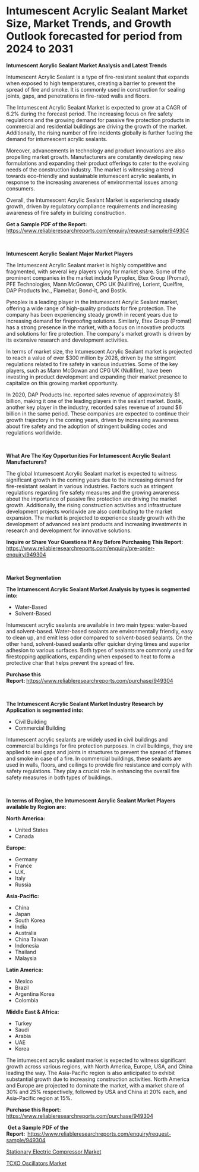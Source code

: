 <p><h1>Intumescent Acrylic Sealant Market Size, Market Trends, and Growth Outlook forecasted for period from 2024 to 2031</h1></p><p><strong>Intumescent Acrylic Sealant Market Analysis and Latest Trends</strong></p>
<p><p>Intumescent Acrylic Sealant is a type of fire-resistant sealant that expands when exposed to high temperatures, creating a barrier to prevent the spread of fire and smoke. It is commonly used in construction for sealing joints, gaps, and penetrations in fire-rated walls and floors.</p><p>The Intumescent Acrylic Sealant Market is expected to grow at a CAGR of 6.2% during the forecast period. The increasing focus on fire safety regulations and the growing demand for passive fire protection products in commercial and residential buildings are driving the growth of the market. Additionally, the rising number of fire incidents globally is further fueling the demand for intumescent acrylic sealants.</p><p>Moreover, advancements in technology and product innovations are also propelling market growth. Manufacturers are constantly developing new formulations and expanding their product offerings to cater to the evolving needs of the construction industry. The market is witnessing a trend towards eco-friendly and sustainable intumescent acrylic sealants, in response to the increasing awareness of environmental issues among consumers.</p><p>Overall, the Intumescent Acrylic Sealant Market is experiencing steady growth, driven by regulatory compliance requirements and increasing awareness of fire safety in building construction.</p></p>
<p><strong>Get a Sample PDF of the Report:&nbsp;</strong> <a href="https://www.reliableresearchreports.com/enquiry/request-sample/949304">https://www.reliableresearchreports.com/enquiry/request-sample/949304</a></p>
<p>&nbsp;</p>
<p><strong>Intumescent Acrylic Sealant Major Market Players</strong></p>
<p><p>The Intumescent Acrylic Sealant market is highly competitive and fragmented, with several key players vying for market share. Some of the prominent companies in the market include Pyroplex, Etex Group (Promat), PFE Technologies, Mann McGowan, CPG UK (Nullifire), Lorient, Quelfire, DAP Products Inc., Flamebar, Bond-it, and Bostik.</p><p>Pyroplex is a leading player in the Intumescent Acrylic Sealant market, offering a wide range of high-quality products for fire protection. The company has been experiencing steady growth in recent years due to increasing demand for fireproofing solutions. Similarly, Etex Group (Promat) has a strong presence in the market, with a focus on innovative products and solutions for fire protection. The company's market growth is driven by its extensive research and development activities.</p><p>In terms of market size, the Intumescent Acrylic Sealant market is projected to reach a value of over $300 million by 2026, driven by the stringent regulations related to fire safety in various industries. Some of the key players, such as Mann McGowan and CPG UK (Nullifire), have been investing in product development and expanding their market presence to capitalize on this growing market opportunity.</p><p>In 2020, DAP Products Inc. reported sales revenue of approximately $1 billion, making it one of the leading players in the sealant market. Bostik, another key player in the industry, recorded sales revenue of around $6 billion in the same period. These companies are expected to continue their growth trajectory in the coming years, driven by increasing awareness about fire safety and the adoption of stringent building codes and regulations worldwide.</p></p>
<p>&nbsp;</p>
<p><strong>What Are The Key Opportunities For Intumescent Acrylic Sealant Manufacturers?</strong></p>
<p><p>The global Intumescent Acrylic Sealant market is expected to witness significant growth in the coming years due to the increasing demand for fire-resistant sealant in various industries. Factors such as stringent regulations regarding fire safety measures and the growing awareness about the importance of passive fire protection are driving the market growth. Additionally, the rising construction activities and infrastructure development projects worldwide are also contributing to the market expansion. The market is projected to experience steady growth with the development of advanced sealant products and increasing investments in research and development for innovative solutions.</p></p>
<p><strong>Inquire or Share Your Questions If Any Before Purchasing This Report:</strong> <a href="https://www.reliableresearchreports.com/enquiry/pre-order-enquiry/949304">https://www.reliableresearchreports.com/enquiry/pre-order-enquiry/949304</a></p>
<p>&nbsp;</p>
<p><strong>Market Segmentation</strong></p>
<p><strong>The Intumescent Acrylic Sealant Market Analysis by types is segmented into:</strong></p>
<p><ul><li>Water-Based</li><li>Solvent-Based</li></ul></p>
<p><p>Intumescent acrylic sealants are available in two main types: water-based and solvent-based. Water-based sealants are environmentally friendly, easy to clean up, and emit less odor compared to solvent-based sealants. On the other hand, solvent-based sealants offer quicker drying times and superior adhesion to various surfaces. Both types of sealants are commonly used for firestopping applications, expanding when exposed to heat to form a protective char that helps prevent the spread of fire.</p></p>
<p><strong>Purchase this Report:&nbsp;</strong><a href="https://www.reliableresearchreports.com/purchase/949304">https://www.reliableresearchreports.com/purchase/949304</a></p>
<p>&nbsp;</p>
<p><strong>The Intumescent Acrylic Sealant Market Industry Research by Application is segmented into:</strong></p>
<p><ul><li>Civil Building</li><li>Commercial Building</li></ul></p>
<p><p>Intumescent acrylic sealants are widely used in civil buildings and commercial buildings for fire protection purposes. In civil buildings, they are applied to seal gaps and joints in structures to prevent the spread of flames and smoke in case of a fire. In commercial buildings, these sealants are used in walls, floors, and ceilings to provide fire resistance and comply with safety regulations. They play a crucial role in enhancing the overall fire safety measures in both types of buildings.</p></p>
<p>&nbsp;</p>
<p><strong>In terms of Region, the Intumescent Acrylic Sealant Market Players available by Region are:</strong></p>
<p>
    <p> <strong> North America: </strong>
        <ul>
            <li>United States</li>
            <li>Canada</li>
        </ul>
        </p> 
    <p> <strong> Europe: </strong>
        <ul>
            <li>Germany</li>
            <li>France</li>
            <li>U.K.</li>
            <li>Italy</li>
            <li>Russia</li>
        </ul>
        </p> 
    <p> <strong> Asia-Pacific: </strong>
        <ul>
            <li>China</li>
            <li>Japan</li>
            <li>South Korea</li>
            <li>India</li>
            <li>Australia</li>
            <li>China Taiwan</li>
            <li>Indonesia</li>
            <li>Thailand</li>
            <li>Malaysia</li>
        </ul>
        </p> 
    <p> <strong> Latin America: </strong>
        <ul>
            <li>Mexico</li>
            <li>Brazil</li>
            <li>Argentina Korea</li>
            <li>Colombia</li>
        </ul>
        </p> 
    <p> <strong> Middle East & Africa: </strong>
        <ul>
            <li>Turkey</li>
            <li>Saudi</li>
            <li>Arabia</li>
            <li>UAE</li>
            <li>Korea</li>
        </ul>
    </p>
    </p>
<p><p>The intumescent acrylic sealant market is expected to witness significant growth across various regions, with North America, Europe, USA, and China leading the way. The Asia-Pacific region is also anticipated to exhibit substantial growth due to increasing construction activities. North America and Europe are projected to dominate the market, with a market share of 30% and 25% respectively, followed by USA and China at 20% each, and Asia-Pacific region at 15%.</p></p>
<p><strong>Purchase this Report: </strong><a href="https://www.reliableresearchreports.com/purchase/949304">https://www.reliableresearchreports.com/purchase/949304</a></p>
<p>&nbsp;<strong>Get a Sample PDF of the Report:&nbsp;&nbsp;</strong><a href="https://www.reliableresearchreports.com/enquiry/request-sample/949304">https://www.reliableresearchreports.com/enquiry/request-sample/949304</a></p>
<p><strong></strong></p>
<p><p><a href="https://carnation-joke-41f.notion.site/Stationary-Electric-Compressor-Market-Size-Market-Share-and-Global-Market-Analysis-Report-2024-2-eec8611cace6447e918e146c9e59583b">Stationary Electric Compressor Market</a></p><p><a href="https://view.publitas.com/reportprime-1/tcxo-oscillators-market-insights-market-players-and-forecast-till-2031/">TCXO Oscillators Market</a></p></p>